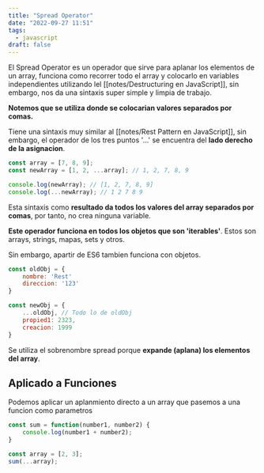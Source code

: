 ```yaml
---
title: "Spread Operator"
date: "2022-09-27 11:51"
tags: 
  - javascript
draft: false
---
```

El Spread Operator es un operador que sirve para aplanar los elementos de un array, funciona como recorrer todo el array y colocarlo en variables independientes utilizando lel [[notes/Destructuring en JavaScript]], sin embargo, nos da una sintaxis super simple y limpia de trabajo.

**Notemos que se utiliza donde se colocarian valores separados por comas.**

Tiene una sintaxis muy similar al [[notes/Rest Pattern en JavaScript]], sin embargo, el operador de los tres puntos '...' se encuentra del **lado derecho de la asignacion**.

```JavaScript
const array = [7, 8, 9];
const newArray = [1, 2, ...array]; // 1, 2, 7, 8, 9

console.log(newArray); // [1, 2, 7, 8, 9]
console.log(...newArray); // 1 2 7 8 9
```
Esta sintaxis como **resultado da todos los valores del array separados por comas**, por tanto, no crea ninguna variable.

**Este operador funciona en todos los objetos que son 'iterables'**. Estos son arrays, strings, mapas, sets y otros.

Sin embargo, apartir de ES6 tambien funciona con objetos.

```JavaScript
const oldObj = {
	nombre: 'Rest'
	direccion: '123'
}

const newObj = {
	...oldObj, // Todo lo de oldObj 
	propied1: 2323, 
	creacion: 1999
}
```

Se utiliza el sobrenombre spread porque **expande (aplana) los elementos del array**.

## Aplicado a Funciones
Podemos aplicar un aplanmiento directo a un array que pasemos a una funcion como parametros

```JavaScript
const sum = function(number1, number2) {
	console.log(number1 + number2);
}

const array = [2, 3];
sum(...array);
```